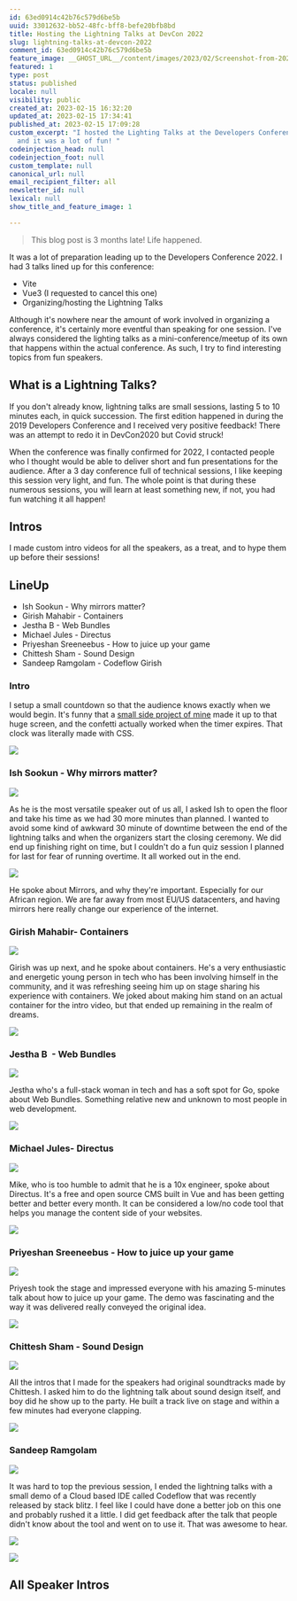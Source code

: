 ```yaml
---
id: 63ed0914c42b76c579d6be5b
uuid: 33012632-bb52-48fc-bff8-befe20bfb8bd
title: Hosting the Lightning Talks at DevCon 2022
slug: lightning-talks-at-devcon-2022
comment_id: 63ed0914c42b76c579d6be5b
feature_image: __GHOST_URL__/content/images/2023/02/Screenshot-from-2023-02-15-20-34-11.png
featured: 1
type: post
status: published
locale: null
visibility: public
created_at: 2023-02-15 16:32:20
updated_at: 2023-02-15 17:34:41
published_at: 2023-02-15 17:09:28
custom_excerpt: "I hosted the Lighting Talks at the Developers Conference 2022
  and it was a lot of fun! "
codeinjection_head: null
codeinjection_foot: null
custom_template: null
canonical_url: null
email_recipient_filter: all
newsletter_id: null
lexical: null
show_title_and_feature_image: 1

---
```


> This blog post is 3 months late! Life happened.

It was a lot of preparation leading up to the Developers Conference 2022. I had 3 talks lined up for this conference:

*   Vite
*   Vue3 (I requested to cancel this one)
*   Organizing/hosting the Lightning Talks

Although it's nowhere near the amount of work involved in organizing a conference, it's certainly more eventful than speaking for one session. I've always considered the lighting talks as a mini-conference/meetup of its own that happens within the actual conference. As such, I try to find interesting topics from fun speakers.

## What is a Lightning Talks?

If you don't already know, lightning talks are small sessions, lasting 5 to 10 minutes each, in quick succession. The first edition happened in during the 2019 Developers Conference and I received very positive feedback! There was an attempt to redo it in DevCon2020 but Covid struck!

When the conference was finally confirmed for 2022, I contacted people who I thought would be able to deliver short and fun presentations for the audience. After a 3 day conference full of technical sessions, I like keeping this session very light, and fun. The whole point is that during these numerous sessions, you will learn at least something new, if not, you had fun watching it all happen!

## Intros

I made custom intro videos for all the speakers, as a treat, and to hype them up before their sessions!

## LineUp

*   Ish Sookun - Why mirrors matter?
*   Girish Mahabir - Containers
*   Jestha B - Web Bundles
*   Michael Jules - Directus
*   Priyeshan Sreeneebus - How to juice up your game
*   Chittesh Sham - Sound Design
*   Sandeep Ramgolam - Codeflow Girish

### Intro

I setup a small countdown so that the audience knows exactly when we would begin. It's funny that a [small side project of mine](https://clock-css.netlify.app/) made it up to that huge screen, and the confetti actually worked when the timer expires. That clock was literally made with CSS.

![](__GHOST_URL__/content/images/2023/02/image-8.png)

### Ish Sookun - Why mirrors matter?

![](__GHOST_URL__/content/images/2023/02/vlcsnap-2022-11-20-12h55m31s414.png)

As he is the most versatile speaker out of us all, I asked Ish to open the floor and take his time as we had 30 more minutes than planned. I wanted to avoid some kind of awkward 30 minute of downtime between the end of the lightning talks and when the organizers start the closing ceremony. We did end up finishing right on time, but I couldn't do a fun quiz session I planned for last for fear of running overtime. It all worked out in the end.

![](__GHOST_URL__/content/images/2023/02/image.png)

He spoke about Mirrors, and why they're important. Especially for our African region. We are far away from most EU/US datacenters, and having mirrors here really change our experience of the internet.

### Girish Mahabir- Containers

![](__GHOST_URL__/content/images/2023/02/vlcsnap-2022-11-20-12h55m22s803.png)

Girish was up next, and he spoke about containers. He's a very enthusiastic and energetic young person in tech who has been involving himself in the community, and it was refreshing seeing him up on stage sharing his experience with containers. We joked about making him stand on an actual container for the intro video, but that ended up remaining in the realm of dreams.

![](__GHOST_URL__/content/images/2023/02/image-1.png)

### Jestha B  - Web Bundles

![](__GHOST_URL__/content/images/2023/02/vlcsnap-2022-11-20-12h55m37s983.png)

Jestha who's a full-stack woman in tech and has a soft spot for Go, spoke about Web Bundles. Something relative new and unknown to most people in web development.

![](__GHOST_URL__/content/images/2023/02/image-2.png)

### Michael Jules- Directus

![](__GHOST_URL__/content/images/2023/02/vlcsnap-2022-11-20-12h55m51s518.png)

Mike, who is too humble to admit that he is a 10x engineer, spoke about Directus. It's a free and open source CMS built in Vue and has been getting better and better every month. It can be considered a low/no code tool that helps you manage the content side of your websites.

![](__GHOST_URL__/content/images/2023/02/image-3.png)

### Priyeshan Sreeneebus - How to juice up your game

![](__GHOST_URL__/content/images/2023/02/vlcsnap-2022-11-20-12h56m11s874.png)

Priyesh took the stage and impressed everyone with his amazing 5-minutes talk about how to juice up your game. The demo was fascinating and the way it was delivered really conveyed the original idea.

![](__GHOST_URL__/content/images/2023/02/image-4.png)

### Chittesh Sham - Sound Design

![](__GHOST_URL__/content/images/2023/02/vlcsnap-2022-11-20-12h54m50s123.png)

All the intros that I made for the speakers had original soundtracks made by Chittesh. I asked him to do the lightning talk about sound design itself, and boy did he show up to the party. He built a track live on stage and within a few minutes had everyone clapping.

![](__GHOST_URL__/content/images/2023/02/image-5.png)

### Sandeep Ramgolam

![](__GHOST_URL__/content/images/2023/02/vlcsnap-2022-11-20-12h56m29s661.png)

It was hard to top the previous session, I ended the lightning talks with a small demo of a Cloud based IDE called Codeflow that was recently released by stack blitz. I feel like I could have done a better job on this one and probably rushed it a little. I did get feedback after the talk that people didn't know about the tool and went on to use it. That was awesome to hear.

![](__GHOST_URL__/content/images/2023/02/image-6.png)

![](__GHOST_URL__/content/images/2023/02/image-7.png)

## All Speaker Intros